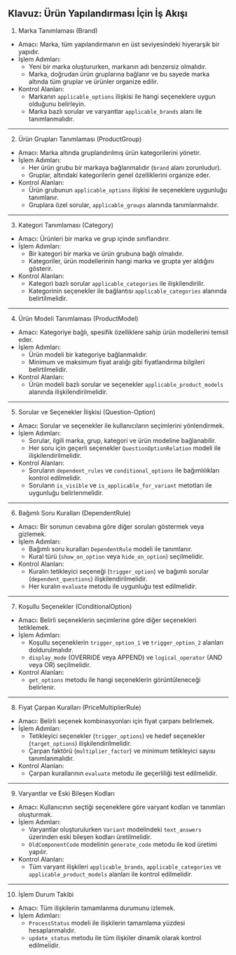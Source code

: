 ## Klavuz: Ürün Yapılandırması İçin İş Akışı

 1. Marka Tanımlaması (Brand)
   - Amacı: Marka, tüm yapılandırmanın en üst seviyesindeki hiyerarşik bir yapıdır.
   - İşlem Adımları:
     - Yeni bir marka oluştururken, markanın adı benzersiz olmalıdır.
     - Marka, doğrudan ürün gruplarına bağlanır ve bu sayede marka altında tüm gruplar ve ürünler organize edilir.
   - Kontrol Alanları:
     - Markanın `applicable_options` ilişkisi ile hangi seçeneklere uygun olduğunu belirleyin.
     - Marka bazlı sorular ve varyantlar `applicable_brands` alanı ile tanımlanmalıdır.

---

 2. Ürün Grupları Tanımlaması (ProductGroup)
   - Amacı: Marka altında gruplandırılmış ürün kategorilerini yönetir.
   - İşlem Adımları:
     - Her ürün grubu bir markaya bağlanmalıdır (`brand` alanı zorunludur).
     - Gruplar, altındaki kategorilerin genel özelliklerini organize eder.
   - Kontrol Alanları:
     - Ürün grubunun `applicable_options` ilişkisi ile seçeneklere uygunluğu tanımlanır.
     - Gruplara özel sorular, `applicable_groups` alanında tanımlanmalıdır.

---

 3. Kategori Tanımlaması (Category)
   - Amacı: Ürünleri bir marka ve grup içinde sınıflandırır.
   - İşlem Adımları:
     - Bir kategori bir marka ve ürün grubuna bağlı olmalıdır.
     - Kategoriler, ürün modellerinin hangi marka ve grupta yer aldığını gösterir.
   - Kontrol Alanları:
     - Kategori bazlı sorular `applicable_categories` ile ilişkilendirilir.
     - Kategorinin seçenekler ile bağlantısı `applicable_categories` alanında belirtilmelidir.

---

 4. Ürün Modeli Tanımlaması (ProductModel)
   - Amacı: Kategoriye bağlı, spesifik özelliklere sahip ürün modellerini temsil eder.
   - İşlem Adımları:
     - Ürün modeli bir kategoriye bağlanmalıdır.
     - Minimum ve maksimum fiyat aralığı gibi fiyatlandırma bilgileri belirtilmelidir.
   - Kontrol Alanları:
     - Ürün modeli bazlı sorular ve seçenekler `applicable_product_models` alanında ilişkilendirilmelidir.

---

 5. Sorular ve Seçenekler İlişkisi (Question-Option)
   - Amacı: Sorular ve seçenekler ile kullanıcıların seçimlerini yönlendirmek.
   - İşlem Adımları:
     - Sorular, ilgili marka, grup, kategori ve ürün modeline bağlanabilir.
     - Her soru için geçerli seçenekler `QuestionOptionRelation` modeli ile ilişkilendirilmelidir.
   - Kontrol Alanları:
     - Soruların `dependent_rules` ve `conditional_options` ile bağımlılıkları kontrol edilmelidir.
     - Soruların `is_visible` ve `is_applicable_for_variant` metotları ile uygunluğu belirlenmelidir.

---

 6. Bağımlı Soru Kuralları (DependentRule)
   - Amacı: Bir sorunun cevabına göre diğer soruları göstermek veya gizlemek.
   - İşlem Adımları:
     - Bağımlı soru kuralları `DependentRule` modeli ile tanımlanır.
     - Kural türü (`show_on_option` veya `hide_on_option`) seçilmelidir.
   - Kontrol Alanları:
     - Kuralın tetikleyici seçeneği (`trigger_option`) ve bağımlı sorular (`dependent_questions`) ilişkilendirilmelidir.
     - Her kuralın `evaluate` metodu ile uygunluğu test edilmelidir.

---

 7. Koşullu Seçenekler (ConditionalOption)
   - Amacı: Belirli seçeneklerin seçimlerine göre diğer seçenekleri tetiklemek.
   - İşlem Adımları:
     - Koşullu seçeneklerin `trigger_option_1` ve `trigger_option_2` alanları doldurulmalıdır.
     - `display_mode` (OVERRIDE veya APPEND) ve `logical_operator` (AND veya OR) seçilmelidir.
   - Kontrol Alanları:
     - `get_options` metodu ile hangi seçeneklerin görüntüleneceği belirlenir.

---

 8. Fiyat Çarpan Kuralları (PriceMultiplierRule)
   - Amacı: Belirli seçenek kombinasyonları için fiyat çarpanı belirlemek.
   - İşlem Adımları:
     - Tetikleyici seçenekler (`trigger_options`) ve hedef seçenekler (`target_options`) ilişkilendirilmelidir.
     - Çarpan faktörü (`multiplier_factor`) ve minimum tetikleyici sayısı tanımlanmalıdır.
   - Kontrol Alanları:
     - Çarpan kurallarının `evaluate` metodu ile geçerliliği test edilmelidir.

---

 9. Varyantlar ve Eski Bileşen Kodları
   - Amacı: Kullanıcının seçtiği seçeneklere göre varyant kodları ve tanımları oluşturmak.
   - İşlem Adımları:
     - Varyantlar oluşturulurken `Variant` modelindeki `text_answers` üzerinden eski bileşen kodları üretilmelidir.
     - `OldComponentCode` modelinin `generate_code` metodu ile kod üretimi yapılır.
   - Kontrol Alanları:
     - Tüm varyant ilişkileri `applicable_brands`, `applicable_categories` ve `applicable_product_models` alanları ile kontrol edilmelidir.

---

 10. İşlem Durum Takibi
   - Amacı: Tüm ilişkilerin tamamlanma durumunu izlemek.
   - İşlem Adımları:
     - `ProcessStatus` modeli ile ilişkilerin tamamlama yüzdesi hesaplanmalıdır.
     - `update_status` metodu ile tüm ilişkiler dinamik olarak kontrol edilmelidir.



